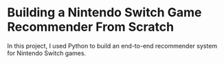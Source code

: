 # Building a Nintendo Switch Game Recommender From Scratch

In this project, I used Python to build an end-to-end recommender system for Nintendo Switch games.
